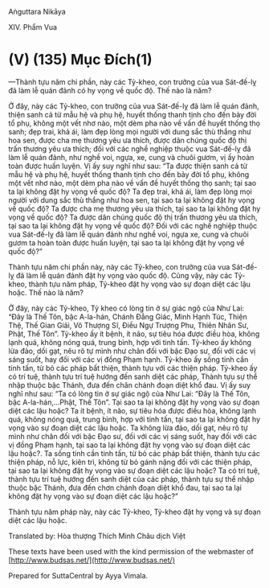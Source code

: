 Aṅguttara Nikāya

XIV. Phẩm Vua

# (V) (135) Mục Ðích(1)

—Thành tựu năm chi phần, này các Tỷ-kheo, con trưởng của vua Sát-đế-lỵ đã làm lễ quán đảnh có hy vọng về quốc độ. Thế nào là năm?

Ở đây, này các Tỷ-kheo, con trưởng của vua Sát-đế-lỵ đã làm lễ quán đảnh, thiện sanh cả từ mẫu hệ và phụ hệ, huyết thống thanh tịnh cho đến bảy đời tổ phụ, không một vết nhơ nào, một dèm pha nào về vấn đề huyết thống thọ sanh; đẹp trai, khả ái, làm đẹp lòng mọi người với dung sắc thù thắng như hoa sen, được cha mẹ thương yêu ưa thích, được dân chúng quốc độ thị trấn thương yêu ưa thích; đối với các nghề nghiệp thuộc vua Sát-đế-lỵ đã làm lễ quán đảnh, như nghề voi, ngựa, xe, cung và chuôi gươm, vị ấy hoàn toàn được huấn luyện. Vị ấy suy nghĩ như sau: “Ta được thiện sanh cả từ mẫu hệ và phụ hệ, huyết thống thanh tịnh cho đến bảy đời tổ phụ, không một vết nhơ nào, một dèm pha nào về vấn đề huyết thống thọ sanh; tại sao ta lại không đặt hy vọng về quốc độ? Ta đẹp trai, khả ái, làm đẹp lòng mọi người với dung sắc thù thắng như hoa sen, tại sao ta lại không đặt hy vọng về quốc độ? Ta được cha mẹ thương yêu ưa thích, tại sao ta lại không đặt hy vọng về quốc độ? Ta được dân chúng quốc độ thị trấn thương yêu ưa thích, tại sao ta lại không đặt hy vọng về quốc độ? Ðối với các nghề nghiệp thuộc vua Sát-đế-lỵ đã làm lễ quán đảnh như nghề voi, ngựa xe, cung và chuôi gươm ta hoàn toàn được huấn luyện, tại sao ta lại không đặt hy vọng về quốc độ?”

Thành tựu năm chi phần này, này các Tỷ-kheo, con trưởng của vua Sát-đế-lỵ đã làm lễ quán đảnh đặt hy vọng vào quốc độ. Cũng vậy, này các Tỷ-kheo, thành tựu năm pháp, Tỷ-kheo đặt hy vọng vào sự đoạn diệt các lậu hoặc. Thế nào là năm?

Ở đây, này các Tỷ-kheo, Tỷ kheo có lòng tin ở sự giác ngộ của Như Lai: “Ðây là Thế Tôn, bậc A-la-hán, Chánh Ðẳng Giác, Minh Hạnh Túc, Thiện Thệ, Thế Gian Giải, Vô Thượng Sĩ, Ðiều Ngự Trượng Phu, Thiên Nhân Sư, Phật, Thế Tôn”. Tỷ-kheo ấy ít bệnh, ít não, sự tiêu hóa được điều hòa, không lạnh quá, không nóng quá, trung bình, hợp với tinh tấn. Tỷ-kheo ấy không lừa đảo, dối gạt, nêu rõ tự mình như chân đối với bậc Ðạo sư, đối với các vị sáng suốt, hay đối với các vị đồng Phạm hạnh. Tỷ-kheo ấy sống tinh cần tinh tấn, từ bỏ các pháp bất thiện, thành tựu với các thiện pháp. Tỷ-kheo ấy có trí tuệ, thành tựu trí tuệ hướng đến sanh diệt các pháp, Thành tựu sự thể nhập thuộc bậc Thánh, đưa đến chân chánh đoạn diệt khổ đau. Vị ấy suy nghĩ như sau: “Ta có lòng tin ở sự giác ngộ của Như Lai: “Ðây là Thế Tôn, bậc A-la-hán,...Phật, Thế Tôn”. Tại sao ta lại không đặt hy vọng vào sự đoạn diệt các lậu hoặc? Ta ít bệnh, ít não, sự tiêu hóa được điều hòa, không lạnh quá, không nóng quá, trung bình, hợp với tinh tấn, tại sao ta lại không đặt hy vọng vào sự đoạn diệt các lậu hoặc. Ta không lừa đảo, dối gạt, nêu rõ tự mình như chân đối với bậc Ðạo sư, đối với các vị sáng suốt, hay đối với các vị đồng Phạm hạnh, tại sao ta lại không đặt hy vọng vào sự đoạn diệt các lậu hoặc?. Ta sống tinh cần tinh tấn, từ bỏ các pháp bất thiện, thành tựu các thiện pháp, nỗ lực, kiên trì, không từ bỏ gánh nặng đối với các thiện pháp, tại sao ta lại không đặt hy vọng vào sự đoạn diệt các lậu hoặc? Ta có trí tuệ, thành tựu trí tuệ hướng đến sanh diệt của các pháp, thành tựu sự thể nhập thuộc bậc Thánh, đưa đến chơn chánh đoạn diệt khổ đau, tại sao ta lại không đặt hy vọng vào sự đoạn diệt các lậu hoặc?”

Thành tựu năm pháp này, này các Tỷ-kheo, Tỷ-kheo đặt hy vọng và sự đoạn diệt các lậu hoặc.

Translated by: Hòa thượng Thích Minh Châu dịch Việt

These texts have been used with the kind permission of the webmaster of [http://www.budsas.net/](http://www.budsas.net/)

Prepared for SuttaCentral by Ayya Vimala.